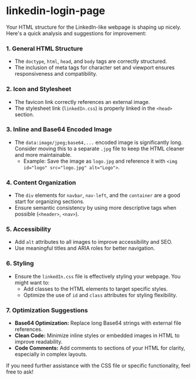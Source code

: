 # linkedin-login-page

Your HTML structure for the LinkedIn-like webpage is shaping up nicely. Here's a quick analysis and suggestions for improvement:

### **1. General HTML Structure**
- The `doctype`, `html`, `head`, and `body` tags are correctly structured.
- The inclusion of meta tags for character set and viewport ensures responsiveness and compatibility.

### **2. Icon and Stylesheet**
- The favicon link correctly references an external image.
- The stylesheet link (`linkedIn.css`) is properly linked in the `<head>` section.

### **3. Inline and Base64 Encoded Image**
- The `data:image/jpeg;base64,...` encoded image is significantly long. Consider moving this to a separate `.jpg` file to keep the HTML cleaner and more maintainable.
  - Example: Save the image as `logo.jpg` and reference it with `<img id="logo" src="logo.jpg" alt="Logo">`.

### **4. Content Organization**
- The `div` elements for `navbar`, `nav-left`, and the `container` are a good start for organizing sections.
- Ensure semantic consistency by using more descriptive tags when possible (`<header>`, `<nav>`).

### **5. Accessibility**
- Add `alt` attributes to all images to improve accessibility and SEO.
- Use meaningful titles and ARIA roles for better navigation.

### **6. Styling**
- Ensure the `linkedIn.css` file is effectively styling your webpage. You might want to:
  - Add classes to the HTML elements to target specific styles.
  - Optimize the use of `id` and `class` attributes for styling flexibility.

### **7. Optimization Suggestions**
- **Base64 Optimization:** Replace long Base64 strings with external file references.
- **Clean Code:** Minimize inline styles or embedded images in HTML to improve readability.
- **Code Comments:** Add comments to sections of your HTML for clarity, especially in complex layouts.

If you need further assistance with the CSS file or specific functionality, feel free to ask!
